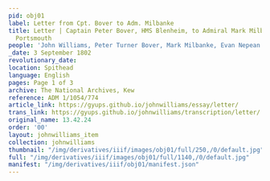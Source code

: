 ```yaml
---
pid: obj01
label: Letter from Cpt. Bover to Adm. Milbanke
title: Letter | Captain Peter Bover, HMS Blenheim, to Admiral Mark Milbanke, Commander-in-Chief
  Portsmouth
people: 'John Williams, Peter Turner Bover, Mark Milbanke, Evan Nepean '
_date: 3 September 1802
revolutionary_date:
location: Spithead
language: English
pages: Page 1 of 3
archive: The National Archives, Kew
reference: ADM 1/1054/774
article_link: https://gyups.github.io/johnwilliams/essay/letter/
trans_link: https://gyups.github.io/johnwilliams/transcription/letter/
original_name: 13.42.24
order: '00'
layout: johnwilliams_item
collection: johnwilliams
thumbnail: "/img/derivatives/iiif/images/obj01/full/250,/0/default.jpg"
full: "/img/derivatives/iiif/images/obj01/full/1140,/0/default.jpg"
manifest: "/img/derivatives/iiif/obj01/manifest.json"
---
```

